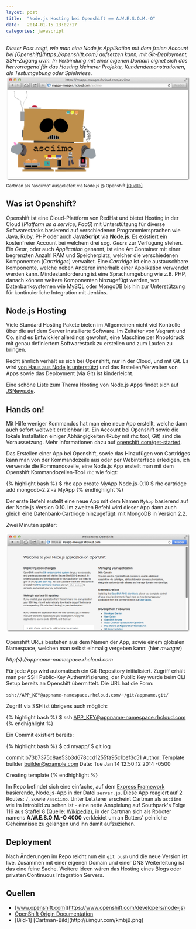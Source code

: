 ```yaml
---
layout: post
title:  "Node.js Hosting bei Openshift == A.W.E.S.O.M.-O"
date:   2014-01-15 13:02:17
categories: javascript
---
```


<em>
Dieser Post zeigt, wie man eine Node.js Applikation mit dem freien Account bei [Openshift](https://openshift.com) aufsetzen kann, mit Git-Deployment, SSH-Zugang uvm. In Verbindung mit einer eigenen Domain eignet sich das hervorragend für das Hosting kleinerer Projekte, Kundendemonstrationen, als Testumgebung oder Spielwiese.
</em>

<img class="openshift-asciimo" src="/images/node/node-openshift-2.png">
<small class="image-cap">Cartman als "asciimo" ausgeliefert via Node.js @ Openshift <a href="#pic1">[Quelle]</a></small>

## Was ist Openshift? ##

Openshift ist eine Cloud-Plattform von RedHat und bietet Hosting in der Cloud (_Platform as a service_, _PaaS_) mit Unterstützung für diverse Softwarestacks basierend auf verschiedenen Programmiersprachen wie Java, Ruby, PHP oder auch __JavaScript__ via __Node.js__. Es existiert ein kostenfreier Account bei welchem drei sog. _Gears_ zur Verfügung stehen. Ein _Gear_, oder auch _Application_ genannt, ist eine Art Container mit einer begrenzten Anzahl RAM und Speicherplatz, welcher die verschiedenen Komponenten (_Cartridges_) verwaltet.
Eine _Cartridge_ ist eine austauschbare Komponente, welche neben Anderen innerhalb einer Applikation verwendet werden kann. Mindestanforderung ist eine Sprachumgebung wie z.B. PHP, danach können weitere Komponenten hinzugefügt werden, von Datenbanksystemen wie MySQL oder MongoDB bis hin zur Unterstützung für kontinuierliche Integration mit Jenkins.


## Node.js Hosting ##

Viele Standard Hosting Pakete bieten im Allgemeinen nicht viel Kontrolle über die auf dem Server installierte Software. Im Zeitalter von Vagrant und Co. sind es Entwickler allerdings gewohnt, eine Maschine per Knopfdruck mit genau definiertem Softwarestack zu erstellen und zum Laufen zu bringen.

Recht ähnlich verhält es sich bei Openshift, nur in der Cloud, und mit Git. Es wird [von Haus aus Node.js unterstützt](https://www.openshift.com/developers/node-js) und das Erstellen/Verwalten von Apps sowie das Deployment (via Git) ist kinderleicht.

<abbr>Eine schöne Liste zum Thema Hosting von Node.js Apps findet sich auf [JSNews.de](http://jsnews.de/node-js-hosting-liste/).</abbr>


## Hands on! ##

Mit Hilfe weniger Kommandos hat man eine neue App erstellt, welche dann auch sofort weltweit erreichbar ist. Ein Account bei Openshift sowie die lokale Installation einiger Abhängigkeiten (Ruby mit rhc tool, Git) sind die Voraussetzung. Mehr Informationen dazu auf <a target="_blank" href="https://www.openshift.com/get-started">openshift.com/get-started</a>.

Das Erstellen einer App bei Openshift, sowie das Hinzufügen von Cartridges kann man von der Kommandozeile aus oder per Webinterface erledigen, ich verwende die Kommandozeile, eine Node.js App erstellt man mit dem Openshift Kommandozeilen-Tool `rhc` wie folgt:

{% highlight bash %}
$ rhc app create MyApp Node.js-0.10
$ rhc cartridge add mongodb-2.2 -a MyApp
{% endhighlight %}

Der erste Befehl erstellt eine neue App mit dem Namen `MyApp` basierend auf der Node.js Version 0.10. Im zweiten Befehl wird dieser App dann auch gleich eine Datenbank-Cartridge hinzugefügt: mit MongoDB in Version 2.2.

Zwei Minuten später:

<p class="text-center">
    <img class="openshift-node" src="/images/node/node-openshift-1.png">
</p>

Openshift URLs bestehen aus dem Namen der App, sowie einem globalen Namespace, welchen man selbst einmalig vergeben kann: (hier _mwager_)

_http(s)://appname-namespace.rhcloud.com_

Für jede App wird automatisch ein Git-Repository initialisiert. Zugriff erhält man per SSH Public-Key Authentifizierung, der Public Key wurde beim CLI Setup bereits an Openshift übermittelt. Die URL hat die Form:

`ssh://APP_KEY@appname-namespace.rhcloud.com/~/git/appname.git/`

Zugriff via SSH ist übrigens auch möglich:

{% highlight bash %}
$ ssh APP_KEY@appname-namespace.rhcloud.com
{% endhighlight %}

Ein Commit existiert bereits:

{% highlight bash %}
$ cd myapp/
$ git log

commit b73b7375c8ae53b3d678ccd1255fa95c1bef3c51
Author: Template builder <builder@example.com>
Date:   Tue Jan 14 12:50:12 2014 -0500

Creating template
{% endhighlight %}

Im Repo befindet sich eine einfache, auf dem <a href="http://expressjs.com" target="_blank">Express Framework</a> basierende, Node.js-App in der Datei `server.js`. Diese App reagiert auf 2 Routes: `/`, sowie `/asciimo`. Unter Letzterer erscheint Cartman als `asciimo` wie im Introbild zu sehen ist - eine nette Anspielung auf Southpark's Folge 116 aus Staffel 8 (Quelle:  <a href="http://en.wikipedia.org/wiki/AWESOM-O" target="_blank">Wikipedia</a>), in der Cartman sich als Roboter namens __A.W.E.S.O.M.-O 4000__ verkleidet um an Butters' peinliche Geheimnisse zu gelangen und ihn damit aufzuziehen.


## Deployment ##

Nach Änderungen im Repo reicht nun ein `git push` und die neue Version ist live. Zusammen mit einer eigenen Domain und einer DNS Weiterleitung ist das eine feine Sache. Weitere Ideen wären das Hosting eines Blogs oder privaten Continuous Integration Servers.


## Quellen ##

* [www.openshift.com](https://www.openshift.com/developers/node-js)
* [OpenShift Origin Documentation](http://openshift.github.io/documentation/oo_system_architecture_guide.html)
* <div id="pic1">[Bild-1] [Cartman-Bild](http://i.imgur.com/kmbjB.png)</div>
